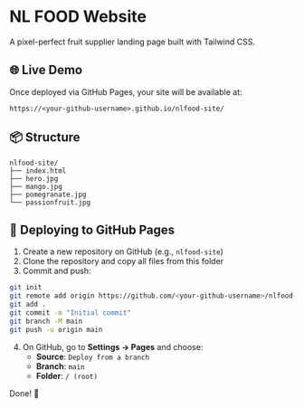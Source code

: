 # NL FOOD Website

A pixel-perfect fruit supplier landing page built with Tailwind CSS.

## 🌐 Live Demo

Once deployed via GitHub Pages, your site will be available at:

```
https://<your-github-username>.github.io/nlfood-site/
```

## 📦 Structure

```
nlfood-site/
├── index.html
├── hero.jpg
├── mango.jpg
├── pomegranate.jpg
└── passionfruit.jpg
```

## 🚀 Deploying to GitHub Pages

1. Create a new repository on GitHub (e.g., `nlfood-site`)
2. Clone the repository and copy all files from this folder
3. Commit and push:

```bash
git init
git remote add origin https://github.com/<your-github-username>/nlfood-site.git
git add .
git commit -m "Initial commit"
git branch -M main
git push -u origin main
```

4. On GitHub, go to **Settings → Pages** and choose:
   - **Source**: `Deploy from a branch`
   - **Branch**: `main`
   - **Folder**: `/ (root)`

Done! 🚀

